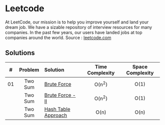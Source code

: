 # Leetcode

At LeetCode, our mission is to help you improve yourself and land your dream job. We have a sizable repository of interview resources for many companies. In the past few years, our users have landed jobs at top companies around the world. 
Source : [leetcode.com](https://leetcode.com)

## Solutions

| # | Problem | Solution | Time Complexity | Space Complexity
---|:---:|:---|:---:|:---:
01 | Two Sum | [Brute Force](./Python/Two-Sum-I.py) | O(n<sup>2</sup>) | O(1)
|| Two Sum | [Brute Force - II](./Python/Two-Sum-II.py) | O(n<sup>2</sup>) | O(1)
|| Two Sum | [Hash Table Approach](./Python/Two-Sum-III.py) | O(n) | O(n)
